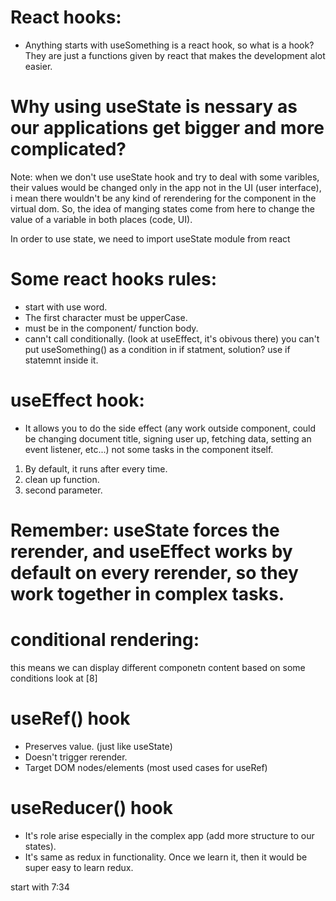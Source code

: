 # React hooks:
- Anything starts with useSomething is a react hook, so what is a hook? They are just a functions given by react that makes the development alot easier.

# Why using useState is nessary as our applications get bigger and more complicated?
Note: when we don't use useState hook and try to deal with some varibles, their values would be changed only in the app not in the UI (user interface), i mean there wouldn't be any kind of rerendering for the component in the virtual dom. So, the idea of manging states come from here to change the value of a variable in both places (code, UI).

In order to use state, we need to import useState module from react

# Some react hooks rules:
- start with use word.
- The first character must be upperCase.
- must be in the component/ function body.
- cann't call conditionally. (look at useEffect, it's obivous there) you can't put useSomething() as a condition in if statment, solution? use if statemnt inside it.


# useEffect hook:
- It allows you to do the side effect (any work outside component, could be changing document title, signing user up, fetching data, setting an event listener, etc...) not some tasks in the component itself.
1) By default, it runs after every time.
2) clean up function.
3) second parameter.

# Remember: useState forces the rerender, and useEffect works by default on every rerender, so they work together in complex tasks.


# conditional rendering:
this means we can display different componetn content based on some conditions look at [8]


# useRef() hook
- Preserves value. (just like useState)
- Doesn't trigger rerender.
- Target DOM nodes/elements (most used cases for useRef)

# useReducer() hook
- It's role arise especially in the complex app (add more structure to our states).
- It's same as redux in functionality. Once we learn it, then it would be super easy to learn redux.


start with 7:34